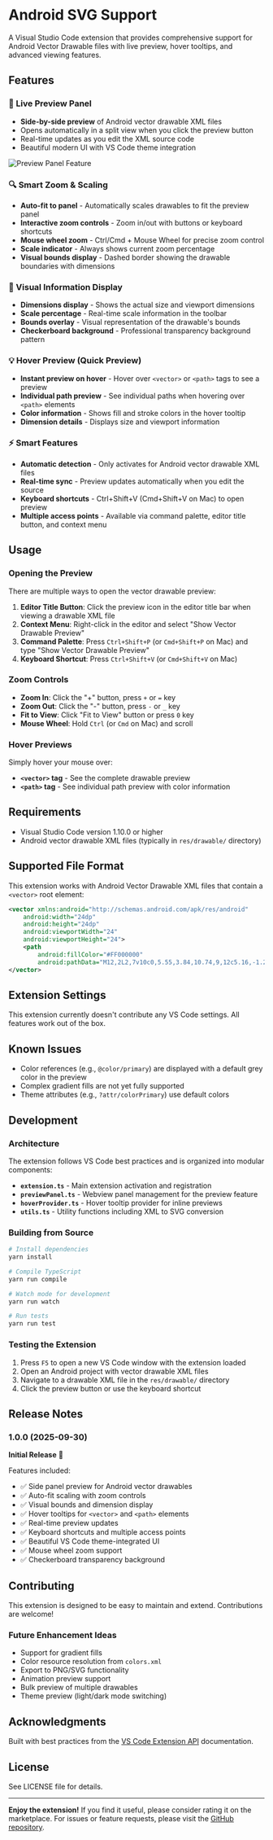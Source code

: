 # Android SVG Support

A Visual Studio Code extension that provides comprehensive support for Android Vector Drawable files with live preview, hover tooltips, and advanced viewing features.

## Features

### 🎨 Live Preview Panel

- **Side-by-side preview** of Android vector drawable XML files
- Opens automatically in a split view when you click the preview button
- Real-time updates as you edit the XML source code
- Beautiful modern UI with VS Code theme integration

![Preview Panel Feature](https://via.placeholder.com/600x300?text=Preview+Panel)

### 🔍 Smart Zoom & Scaling

- **Auto-fit to panel** - Automatically scales drawables to fit the preview panel
- **Interactive zoom controls** - Zoom in/out with buttons or keyboard shortcuts
- **Mouse wheel zoom** - Ctrl/Cmd + Mouse Wheel for precise zoom control
- **Scale indicator** - Always shows current zoom percentage
- **Visual bounds display** - Dashed border showing the drawable boundaries with dimensions

### 📐 Visual Information Display

- **Dimensions display** - Shows the actual size and viewport dimensions
- **Scale percentage** - Real-time scale information in the toolbar
- **Bounds overlay** - Visual representation of the drawable's bounds
- **Checkerboard background** - Professional transparency background pattern

### 💡 Hover Preview (Quick Preview)

- **Instant preview on hover** - Hover over `<vector>` or `<path>` tags to see a preview
- **Individual path preview** - See individual paths when hovering over `<path>` elements
- **Color information** - Shows fill and stroke colors in the hover tooltip
- **Dimension details** - Displays size and viewport information

### ⚡ Smart Features

- **Automatic detection** - Only activates for Android vector drawable XML files
- **Real-time sync** - Preview updates automatically when you edit the source
- **Keyboard shortcuts** - Ctrl+Shift+V (Cmd+Shift+V on Mac) to open preview
- **Multiple access points** - Available via command palette, editor title button, and context menu

## Usage

### Opening the Preview

There are multiple ways to open the vector drawable preview:

1. **Editor Title Button**: Click the preview icon in the editor title bar when viewing a drawable XML file
2. **Context Menu**: Right-click in the editor and select "Show Vector Drawable Preview"
3. **Command Palette**: Press `Ctrl+Shift+P` (or `Cmd+Shift+P` on Mac) and type "Show Vector Drawable Preview"
4. **Keyboard Shortcut**: Press `Ctrl+Shift+V` (or `Cmd+Shift+V` on Mac)

### Zoom Controls

- **Zoom In**: Click the "+" button, press `+` or `=` key
- **Zoom Out**: Click the "-" button, press `-` or `_` key
- **Fit to View**: Click "Fit to View" button or press `0` key
- **Mouse Wheel**: Hold `Ctrl` (or `Cmd` on Mac) and scroll

### Hover Previews

Simply hover your mouse over:

- **`<vector>` tag** - See the complete drawable preview
- **`<path>` tag** - See individual path preview with color information

## Requirements

- Visual Studio Code version 1.10.0 or higher
- Android vector drawable XML files (typically in `res/drawable/` directory)

## Supported File Format

This extension works with Android Vector Drawable XML files that contain a `<vector>` root element:

```xml
<vector xmlns:android="http://schemas.android.com/apk/res/android"
    android:width="24dp"
    android:height="24dp"
    android:viewportWidth="24"
    android:viewportHeight="24">
    <path
        android:fillColor="#FF000000"
        android:pathData="M12,2L2,7v10c0,5.55,3.84,10.74,9,12c5.16,-1.26,9,-6.45,9,-12V7L12,2z"/>
</vector>
```

## Extension Settings

This extension currently doesn't contribute any VS Code settings. All features work out of the box.

## Known Issues

- Color references (e.g., `@color/primary`) are displayed with a default grey color in the preview
- Complex gradient fills are not yet fully supported
- Theme attributes (e.g., `?attr/colorPrimary`) use default colors

## Development

### Architecture

The extension follows VS Code best practices and is organized into modular components:

- **`extension.ts`** - Main extension activation and registration
- **`previewPanel.ts`** - Webview panel management for the preview feature
- **`hoverProvider.ts`** - Hover tooltip provider for inline previews
- **`utils.ts`** - Utility functions including XML to SVG conversion

### Building from Source

```bash
# Install dependencies
yarn install

# Compile TypeScript
yarn run compile

# Watch mode for development
yarn run watch

# Run tests
yarn run test
```

### Testing the Extension

1. Press `F5` to open a new VS Code window with the extension loaded
2. Open an Android project with vector drawable XML files
3. Navigate to a drawable XML file in the `res/drawable/` directory
4. Click the preview button or use the keyboard shortcut

## Release Notes

### 1.0.0 (2025-09-30)

**Initial Release** 🎉

Features included:

- ✅ Side panel preview for Android vector drawables
- ✅ Auto-fit scaling with zoom controls
- ✅ Visual bounds and dimension display
- ✅ Hover tooltips for `<vector>` and `<path>` elements
- ✅ Real-time preview updates
- ✅ Keyboard shortcuts and multiple access points
- ✅ Beautiful VS Code theme-integrated UI
- ✅ Mouse wheel zoom support
- ✅ Checkerboard transparency background

## Contributing

This extension is designed to be easy to maintain and extend. Contributions are welcome!

### Future Enhancement Ideas

- Support for gradient fills
- Color resource resolution from `colors.xml`
- Export to PNG/SVG functionality
- Animation preview support
- Bulk preview of multiple drawables
- Theme preview (light/dark mode switching)

## Acknowledgments

Built with best practices from the [VS Code Extension API](https://code.visualstudio.com/api) documentation.

## License

See LICENSE file for details.

---

**Enjoy the extension!** If you find it useful, please consider rating it on the marketplace. For issues or feature requests, please visit the [GitHub repository](https://github.com/yourusername/androidsvgsupport).

